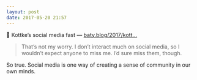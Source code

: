 ```yaml
---
layout: post
date: 2017-05-20 21:57
---
```

🔗 Kottke’s social media fast — [baty.blog/2017/kott...](https://baty.blog/2017/kottkes-social-media-fast/)

>That’s not my worry. I don’t interact much on social media, so I wouldn’t expect anyone to miss me. I’d sure miss them, though.

So true. Social media is one way of creating a sense of community in our own minds.
